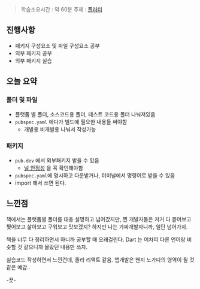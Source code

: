 > 학습소요시간 : 약 60분
> 주제 : [플러터](../Flutter/플러터.md)
## 진행사항

* 패키지 구성요소 및 파일 구성요소 공부
* 외부 패키지 공부
* 외부 패키지 실습
## 오늘 요약
### 폴더 및 파일
*  플랫폼 별 폴더, 소스코드용 폴더, 테스트 코드용 폴더 나눠져있음
* `pubspec.yaml` 에다가 빌드에 필요한 내용들 써야함
	* 개발용 비개발용 나눠서 작성가능
### 패키지
* `pub.dev` 에서 외부패키지 받을 수 있음
	* [널 안정성](../etc/널%20안정성.md) 을 꼭 확인해야함
* `pubspec.yaml`에 명시하고 다운받거나, 터미널에서 명령어로 받을 수 있음
* import 해서 쓰면 된다.

## 느낀점

책에서는 플랫폼별 폴더를 대충 설명하고 넘어갔지만, 찐 개발자들은 저거 다 뜯어보고 찢어보고 삶아보고 구워보고 맛보겠지?
하지만 나는 가짜개발자니까, 일단 넘어가자.

책을 너무 다 정리하면서 하니까 공부할 때 오래걸린다.
Dart 는 어차피 다른 언어랑 비슷할 것 같으니까 몰랐던 내용만 쓰자.

실습코드 작성하면서 느낀건데, 졸라 리액트 같음.
앱개발은 왠지 노가다의 영역이 될 것 같은 예감..

-끗-